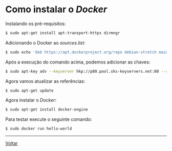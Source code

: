 # Como instalar o _Docker_

Instalando os pré-requisitos:
```bash
$ sudo apt-get install apt-transport-https dirmngr
```

Adicionando o Docker ao _sources.list_:
```bash
$ sudo echo 'deb https://apt.dockerproject.org/repo debian-stretch main' >> /etc/apt/sources.list
```

Após a execução do comando acima, podemos adicionar as chaves:
```bash
$ sudo apt-key adv --keyserver hkp://p80.pool.sks-keyservers.net:80 --recv-keys 58118E89F3A912897C070ADBF76221572C52609D
```

Agora vamos atualizar as referências:
```bash
$ sudo apt-get update
```

Agora instalar o _Docker_:
```bash
$ sudo apt-get install docker-engine
```

Para testar execute o seguinte comando:
```bash
$ sudo docker run hello-world
```

-----

[Voltar](README.md)
